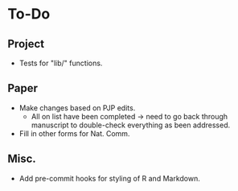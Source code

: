 # To-Do

## Project

- Tests for "lib/" functions.


## Paper

- Make changes based on PJP edits.
    + All on list have been completed -> need to go back through manuscript to double-check everything as been addressed.
- Fill in other forms for Nat. Comm.


## Misc.

- Add pre-commit hooks for styling of R and Markdown.